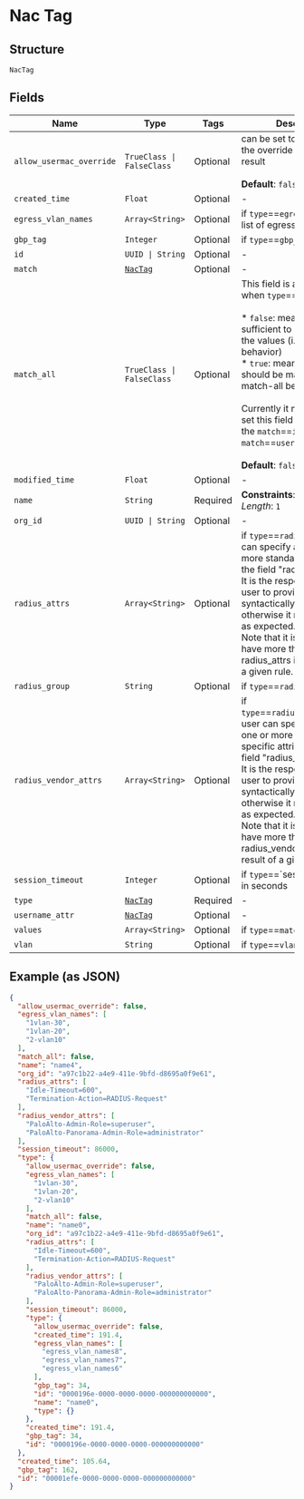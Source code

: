 
# Nac Tag

## Structure

`NacTag`

## Fields

| Name | Type | Tags | Description |
|  --- | --- | --- | --- |
| `allow_usermac_override` | `TrueClass \| FalseClass` | Optional | can be set to true to allow the override by usermac result<br><br>**Default**: `false` |
| `created_time` | `Float` | Optional | - |
| `egress_vlan_names` | `Array<String>` | Optional | if `type`==`egress_vlan_names`, list of egress vlans to return |
| `gbp_tag` | `Integer` | Optional | if `type`==`gbp_tag` |
| `id` | `UUID \| String` | Optional | - |
| `match` | [`NacTag`](../../doc/models/nac-tag.md) | Optional | - |
| `match_all` | `TrueClass \| FalseClass` | Optional | This field is applicable only when `type`==`match`<br><br>* `false`: means it is sufficient to match any of the values (i.e., match-any behavior)<br>* `true`: means all values should be matched (i.e., match-all behavior)<br><br>Currently it makes sense to set this field to `true` only if the `match`==`idp_role` or `match`==`usermac_label`'<br><br>**Default**: `false` |
| `modified_time` | `Float` | Optional | - |
| `name` | `String` | Required | **Constraints**: *Minimum Length*: `1` |
| `org_id` | `UUID \| String` | Optional | - |
| `radius_attrs` | `Array<String>` | Optional | if `type`==`radius_attrs`, user can specify a list of one or more standard attributes in the field "radius_attrs".<br>It is the responsibility of the user to provide a syntactically correct string, otherwise it may not work as expected.<br>Note that it is allowed to have more than one radius_attrs in the result of a given rule. |
| `radius_group` | `String` | Optional | if `type`==`radius_group` |
| `radius_vendor_attrs` | `Array<String>` | Optional | if `type`==`radius_vendor_attrs`, user can specify a list of one or more vendor-specific attributes in the field "radius_vendor_attrs".<br>It is the responsibility of the user to provide a syntactically correct string, otherwise it may not work as expected.<br>Note that it is allowed to have more than one radius_vendor_attrs in the result of a given rule. |
| `session_timeout` | `Integer` | Optional | if `type`==`session_timeout, in seconds |
| `type` | [`NacTag`](../../doc/models/nac-tag.md) | Required | - |
| `username_attr` | [`NacTag`](../../doc/models/nac-tag.md) | Optional | - |
| `values` | `Array<String>` | Optional | if `type`==`match` |
| `vlan` | `String` | Optional | if `type`==`vlan` |

## Example (as JSON)

```json
{
  "allow_usermac_override": false,
  "egress_vlan_names": [
    "1vlan-30",
    "1vlan-20",
    "2-vlan10"
  ],
  "match_all": false,
  "name": "name4",
  "org_id": "a97c1b22-a4e9-411e-9bfd-d8695a0f9e61",
  "radius_attrs": [
    "Idle-Timeout=600",
    "Termination-Action=RADIUS-Request"
  ],
  "radius_vendor_attrs": [
    "PaloAlto-Admin-Role=superuser",
    "PaloAlto-Panorama-Admin-Role=administrator"
  ],
  "session_timeout": 86000,
  "type": {
    "allow_usermac_override": false,
    "egress_vlan_names": [
      "1vlan-30",
      "1vlan-20",
      "2-vlan10"
    ],
    "match_all": false,
    "name": "name0",
    "org_id": "a97c1b22-a4e9-411e-9bfd-d8695a0f9e61",
    "radius_attrs": [
      "Idle-Timeout=600",
      "Termination-Action=RADIUS-Request"
    ],
    "radius_vendor_attrs": [
      "PaloAlto-Admin-Role=superuser",
      "PaloAlto-Panorama-Admin-Role=administrator"
    ],
    "session_timeout": 86000,
    "type": {
      "allow_usermac_override": false,
      "created_time": 191.4,
      "egress_vlan_names": [
        "egress_vlan_names8",
        "egress_vlan_names7",
        "egress_vlan_names6"
      ],
      "gbp_tag": 34,
      "id": "0000196e-0000-0000-0000-000000000000",
      "name": "name0",
      "type": {}
    },
    "created_time": 191.4,
    "gbp_tag": 34,
    "id": "0000196e-0000-0000-0000-000000000000"
  },
  "created_time": 105.64,
  "gbp_tag": 162,
  "id": "00001efe-0000-0000-0000-000000000000"
}
```

